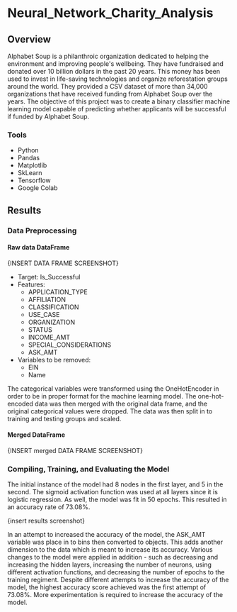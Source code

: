 # Neural_Network_Charity_Analysis

## Overview
Alphabet Soup is a philanthroic organization dedicated to helping the environment and improving people's wellbeing. They have fundraised and donated over 10 billion dollars in the past 20 years. This money has been used to invest in life-saving technologies and organize reforestation groups around the world. They provided a CSV dataset of more than 34,000 organizations that have received funding from Alphabet Soup over the years. The objective of this project was to create a binary classifier machine learning model capable of predicting whether applicants will be successful if funded by Alphabet Soup. 


### Tools
* Python
* Pandas
* Matplotlib
* SkLearn
* Tensorflow
* Google Colab

## Results
### Data Preprocessing
#### Raw data DataFrame
{INSERT DATA FRAME SCREENSHOT}

* Target: Is_Successful
* Features:
    * APPLICATION_TYPE
    * AFFILIATION
    * CLASSIFICATION
    * USE_CASE
    * ORGANIZATION	
    * STATUS
    * INCOME_AMT
    * SPECIAL_CONSIDERATIONS
    * ASK_AMT
* Variables to be removed: 
    * EIN
    * Name

The categorical variables were transformed using the OneHotEncoder in order to be in proper format for the machine learning model. The one-hot-encoded data was then merged with the original data frame, and the original categorical values were dropped.  The data was then split in to training and testing groups and scaled. 

#### Merged DataFrame
{INSERT merged DATA FRAME SCREENSHOT}

### Compiling, Training, and Evaluating the Model
The initial instance of the model had 8 nodes in the first layer, and 5 in the second. The sigmoid activation function was used at all layers since it is logistic regression. As well, the model was fit in 50 epochs. This resulted in an accuracy rate of 73.08%. 

{insert results screenshot}


In an attempt to increased the accuracy of the model, the ASK_AMT variable was place in to bins then converted to objects. This adds another dimension to the data which is meant to increase its accuracy. Various changes to the model were applied in addition - such as decreasing and increasing the hidden layers, increasing the number of neurons, using different activation functions, and decreasing the number of epochs to the training regiment. Despite different attempts to increase the accuracy of the model, the highest accuracy score achieved was the first attempt of 73.08%. More experimentation is required to increase the accuracy of the model. 


